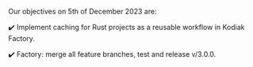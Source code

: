 Our objectives on 5th of December 2023 are:

:heavy_check_mark: Implement caching for Rust projects as a reusable workflow in Kodiak Factory.

:heavy_check_mark: Factory: merge all feature branches, test and release v/3.0.0.
